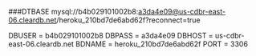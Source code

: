 ###DTBASE
 mysql://b4b029101002b8:a3da4e09@us-cdbr-east-06.cleardb.net/heroku_210bd7de6abd62f?reconnect=true

 DBUSER = b4b029101002b8
 DBPASS = a3da4e09
 DBHOST = us-cdbr-east-06.cleardb.net
 BDNAME = heroku_210bd7de6abd62f
 PORT = 3306